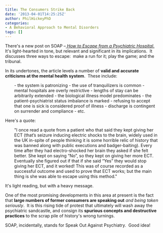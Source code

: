 ```yaml
---
title: The Consumers Strike Back
date: '2013-04-01T14:25:25Z'
author: PhilHickeyPhD
categories:
- A Behavioral Approach to Mental Disorders
tags: []
---
```


There's a new post on SOAP –<a href="http://speakoutagainstpsychiatry.org/how-to-escape-from-a-psychiatric-hospital/"> <i>How to Escape from a Psychiatric Hospital</i>.</a>  It's light-hearted in tone, but relevant and significant in its implications.  It discusses three ways to escape:  make a run for it; play the game; and the tribunal.

In its undertones, the article levels a number of <strong>valid and accurate criticisms at the mental health system</strong>.  These include:
<p style="padding-left: 30px;">- the system is patronizing
- the use of tranquilizers is common
- mental hospitals are overly restrictive
- lengths of stay can be arbitrarily extended
- the biological illness model predominates
- the patient-psychiatrist status imbalance is marked
- refusing to accept that one is sick is considered proof of illness
- discharge is contingent on surrender and compliance
- etc.</p>
Here's a quote:
<p style="padding-left: 30px;">"I once read a quote from a patient who that said they kept giving her ECT (that’s seizure inducing electric shocks to the brain, widely used in the UK in-spite of people thinking it is some horrible relic of history that was banned along with public executions and badger-baiting). Every time after they had electro-shocked her brain they asked if she felt better. She kept on saying “No”, so they kept on giving her more ECT. Eventually she figured out if that if she said “Yes” they would stop giving her ECT, and it worked! This was of course recorded as a successful outcome and used to prove that ECT works; but the main thing is she was able to escape using this method."</p>
It's light reading, but with a heavy message.

One of the most promising developments in this area at present is the fact that <strong>large numbers of former consumers are speaking out</strong> <i>and being taken seriously</i>.  It is this rising tide of protest that ultimately will wash away the psychiatric sandcastle, and consign its <strong>spurious concepts and destructive practices</strong> to the scrap pile of history's wrong turnings.

SOAP, incidentally, stands for Speak Out Against Psychiatry.  Good idea!

&nbsp;